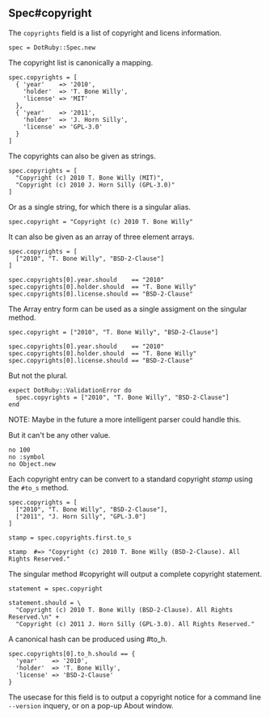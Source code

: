 ## Spec#copyright

The `copyrights` field is a list of copyright and licens information.

    spec = DotRuby::Spec.new

The copyright list is canonically a mapping.

    spec.copyrights = [
      { 'year'    => '2010',
        'holder'  => 'T. Bone Willy',
        'license' => 'MIT'
      },
      { 'year'    => '2011',
        'holder'  => 'J. Horn Silly',
        'license' => 'GPL-3.0'
      }
    ]

The copyrights can also be given as strings.

    spec.copyrights = [
      "Copyright (c) 2010 T. Bone Willy (MIT)",
      "Copyright (c) 2010 J. Horn Silly (GPL-3.0)"
    ]

Or as a single string, for which there is a singular alias.

    spec.copyright = "Copyright (c) 2010 T. Bone Willy"

It can also be given as an array of three element arrays.

    spec.copyrights = [
      ["2010", "T. Bone Willy", "BSD-2-Clause"]
    ]

    spec.copyrights[0].year.should    == "2010"
    spec.copyrights[0].holder.should  == "T. Bone Willy"
    spec.copyrights[0].license.should == "BSD-2-Clause"

The Array entry form can be used as a single assigment
on the singular method.

    spec.copyright = ["2010", "T. Bone Willy", "BSD-2-Clause"]

    spec.copyrights[0].year.should    == "2010"
    spec.copyrights[0].holder.should  == "T. Bone Willy"
    spec.copyrights[0].license.should == "BSD-2-Clause"

But not the plural.

    expect DotRuby::ValidationError do
      spec.copyrights = ["2010", "T. Bone Willy", "BSD-2-Clause"]
    end

NOTE: Maybe in the future a more intelligent parser could handle this.

But it can't be any other value.

    no 100
    no :symbol
    no Object.new

Each copyright entry can be convert to a standard copyright _stamp_ using
the `#to_s` method.

    spec.copyrights = [
      ["2010", "T. Bone Willy", "BSD-2-Clause"],
      ["2011", "J. Horn Silly", "GPL-3.0"]
    ]

    stamp = spec.copyrights.first.to_s

    stamp  #=> "Copyright (c) 2010 T. Bone Willy (BSD-2-Clause). All Rights Reserved."

The singular method #copyright will output a complete copyright statement.

    statement = spec.copyright

    statement.should = \
      "Copyright (c) 2010 T. Bone Willy (BSD-2-Clause). All Rights Reserved.\n" +
      "Copyright (c) 2011 J. Horn Silly (GPL-3.0). All Rights Reserved."

A canonical hash can be produced using #to_h.

    spec.copyrights[0].to_h.should == {
      'year'    => '2010',
      'holder'  => 'T. Bone Willy',
      'license' => 'BSD-2-Clause'
    }

The usecase for this field is to output a copyright notice for a command
line `--version` inquery, or on a pop-up About window.

